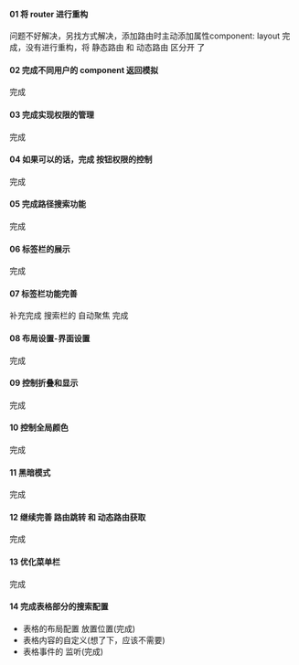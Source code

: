 #### 01 将 router 进行重构
问题不好解决，另找方式解决，添加路由时主动添加属性component: layout
完成，没有进行重构，将 静态路由 和 动态路由 区分开 了
#### 02 完成不同用户的 component 返回模拟
完成
#### 03 完成实现权限的管理
完成
#### 04 如果可以的话，完成 按钮权限的控制
完成
#### 05 完成路径搜索功能
完成
#### 06 标签栏的展示
完成
#### 07 标签栏功能完善
补充完成 搜索栏的 自动聚焦
完成
#### 08 布局设置-界面设置
完成
#### 09 控制折叠和显示
完成
#### 10 控制全局颜色
完成
#### 11 黑暗模式
完成
#### 12 继续完善 路由跳转 和 动态路由获取
完成
#### 13 优化菜单栏
完成
#### 14 完成表格部分的搜索配置
* 表格的布局配置 放置位置(完成)
* 表格内容的自定义(想了下，应该不需要)
* 表格事件的 监听(完成)